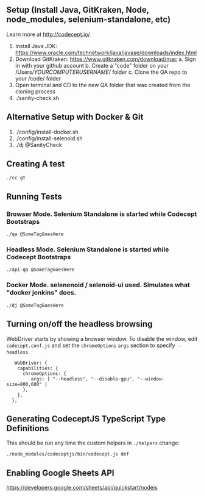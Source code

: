 ## Setup (Install Java, GitKraken, Node, node_modules, selenium-standalone, etc)
Learn more at http://codecept.io/

1. Install Java JDK: https://www.oracle.com/technetwork/java/javase/downloads/index.html
2. Download GitKraken: https://www.gitkraken.com/download/mac
  a. Sign in with your github account
  b. Create a "code" folder on your /Users/*YOURCOMPUTERUSERNAME*/ folder
  c. Clone the QA repo to your /code/ folder
3. Open terminal and CD to the new QA folder that was created from the cloning process
4. ./sanity-check.sh    

## Alternative Setup with Docker & Git
1. ./config/install-docker.sh
2. ./config/install-selenoid.sh
3. ./dj @SanityCheck

## Creating A test

  ```Termainal
  ./cc gt
  ```

## Running Tests

### Browser Mode. Selenium Standalone is started while Codecept Bootstraps

  ```Termainal
  ./qa @SomeTagGoesHere
  ```
### Headless Mode. Selenium Standalone is started while Codecept Bootstraps

  ```Termainal
  ./api-qa @SomeTagGoesHere
  ```
### Docker Mode. selenenoid / selenoid-ui used. Simulates what "docker jenkins" does.

  ```Termainal
  ./dj @SomeTagGoesHere
  ```

  ## Turning on/off the headless browsing
  WebDriver starts by showing a browser window. To disable the window, edit `codecept.conf.js` and set the `chromeOptions` `args` section to specify `--headless`.
  ```
     WebDriver: {      
      capabilities: {        
        chromeOptions: {
           args: [ "--headless", "--disable-gpu", "--window-size=800,600" ]
        },
      },
    },
  ```

## Generating CodeceptJS TypeScript Type Definitions

This should be run any time the custom helpers in `./helpers` change:

```
./node_modules/codeceptjs/bin/codecept.js def
```

## Enabling Google Sheets API
https://developers.google.com/sheets/api/quickstart/nodejs
